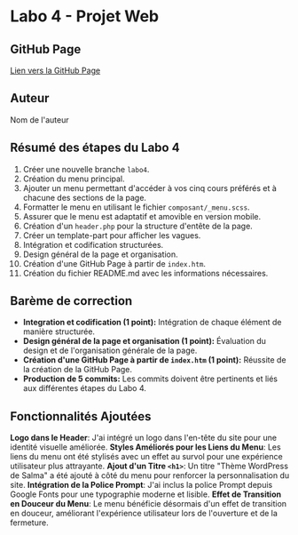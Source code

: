 # Labo 4 - Projet Web

## GitHub Page

[Lien vers la GitHub Page](lien-vers-votre-github-page)
## Auteur
Nom de l'auteur

## Résumé des étapes du Labo 4

1. Créer une nouvelle branche `labo4`.
2. Création du menu principal.
3. Ajouter un menu permettant d'accéder à vos cinq cours préférés et à chacune des sections de la page.
4. Formatter le menu en utilisant le fichier `composant/_menu.scss`.
5. Assurer que le menu est adaptatif et amovible en version mobile.
6. Création d'un `header.php` pour la structure d'entête de la page.
7. Créer un template-part pour afficher les vagues.
8. Intégration et codification structurées.
9. Design général de la page et organisation.
10. Création d'une GitHub Page à partir de `index.htm`.
11. Création du fichier README.md avec les informations nécessaires.

## Barème de correction

- **Integration et codification (1 point):** Intégration de chaque élément de manière structurée.
- **Design général de la page et organisation (1 point):** Évaluation du design et de l'organisation générale de la page.
- **Création d'une GitHub Page à partir de `index.htm` (1 point):** Réussite de la création de la GitHub Page.
- **Production de 5 commits:** Les commits doivent être pertinents et liés aux différentes étapes du Labo 4.
## Fonctionnalités Ajoutées

**Logo dans le Header**: J'ai intégré un logo dans l'en-tête du site pour une identité visuelle améliorée.
**Styles Améliorés pour les Liens du Menu**: Les liens du menu ont été stylisés avec un effet au survol pour une expérience utilisateur plus attrayante.
**Ajout d'un Titre `<h1>`**: Un titre "Thème WordPress de Salma" a été ajouté à côté du menu pour renforcer la personnalisation du site.
**Intégration de la Police Prompt**: J'ai inclus la police Prompt depuis Google Fonts pour une typographie moderne et lisible.
**Effet de Transition en Douceur du Menu**: Le menu bénéficie désormais d'un effet de transition en douceur, améliorant l'expérience utilisateur lors de l'ouverture et de la fermeture.
